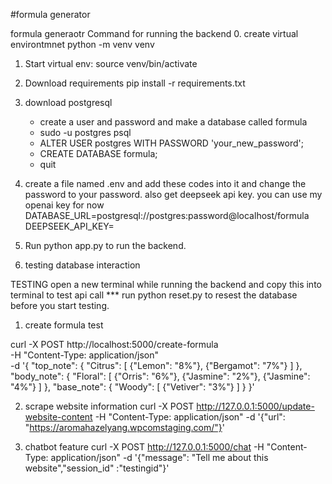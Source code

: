 #formula generator

formula generaotr 
Command for running the backend
0. create virtual environtmnet
python -m venv venv

1. Start virtual env:
source venv/bin/activate

2. Download requirements
pip install -r requirements.txt

3. download postgresql
    - create a user and password and make a database called formula
    - sudo -u postgres psql
    - ALTER USER postgres WITH PASSWORD 'your_new_password';
    - CREATE DATABASE formula;
    - quit 

4. create a file named .env and add these codes into it and change the password to your password. also get deepseek api key. you can use my openai key for now
DATABASE_URL=postgresql://postgres:password@localhost/formula
DEEPSEEK_API_KEY=

5. Run python app.py to run the backend. 

6. testing database interaction


TESTING
open a new terminal while running the backend and copy this into terminal to test api call
*** run python reset.py to resest the database before you start testing. 

1. create formula test

curl -X POST http://localhost:5000/create-formula \
-H "Content-Type: application/json" \
-d '{
  "top_note": {
    "Citrus": [
      {"Lemon": "8%"},
      {"Bergamot": "7%"}
    ]
  },
  "body_note": {
    "Floral": [
      {"Orris": "6%"},
      {"Jasmine": "2%"},
      {"Jasmine": "4%"}
    ]
  },
  "base_note": {
    "Woody": [
      {"Vetiver": "3%"}
    ]
  }
}'

2. scrape website information
curl -X POST http://127.0.0.1:5000/update-website-content -H "Content-Type: application/json" -d '{"url": "https://aromahazelyang.wpcomstaging.com/"}'

3. chatbot feature
curl -X POST http://127.0.0.1:5000/chat -H "Content-Type: application/json" -d '{"message": "Tell me about this website","session_id" :"testingid"}'  
